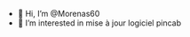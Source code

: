 - 👋 Hi, I’m @Morenas60
- 👀 I’m interested in mise à jour logiciel pincab
  

<!---
Morenas60/Morenas60 is a ✨ special ✨ repository because its `README.md` (this file) appears on your GitHub profile.
You can click the Preview link to take a look at your changes.
--->
